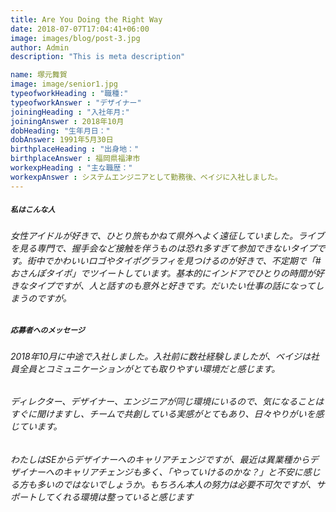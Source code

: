 ```yaml
---
title: Are You Doing the Right Way
date: 2018-07-07T17:04:41+06:00
image: images/blog/post-3.jpg
author: Admin
description: "This is meta description"

name: 塚元舞賀
image: image/senior1.jpg
typeofworkHeading : "職種:"
typeofworkAnswer : "デザイナー"
joiningHeading : "入社年月:"
joiningAnswer : 2018年10月
dobHeading: "生年月日："
dobAnswer: 1991年5月30日
birthplaceHeading : "出身地："
birthplaceAnswer : 福岡県福津市
workexpHeading : "主な職歴："
workexpAnswer : システムエンジニアとして勤務後、ベイジに入社しました。 
---
```


##### **`私はこんな人`**

###### 女性アイドルが好きで、ひとり旅もかねて県外へよく遠征していました。ライブを見る専門で、握手会など接触を伴うものは恐れ多すぎて参加できないタイプです。街中でかわいいロゴやタイポグラフィを見つけるのが好きで、不定期で「#おさんぽタイポ」でツイートしています。基本的にインドアでひとりの時間が好きなタイプですが、人と話すのも意外と好きです。だいたい仕事の話になってしまうのですが。

##### **`応募者へのメッセージ`**

###### 2018年10月に中途で入社しました。入社前に数社経験しましたが、ベイジは社員全員とコミュニケーションがとても取りやすい環境だと感じます。

###### ディレクター、デザイナー、エンジニアが同じ環境にいるので、気になることはすぐに聞けますし、チームで共創している実感がとてもあり、日々やりがいを感じています。

###### わたしはSEからデザイナーへのキャリアチェンジですが、最近は異業種からデザイナーへのキャリアチェンジも多く、「やっていけるのかな？」と不安に感じる方も多いのではないでしょうか。もちろん本人の努力は必要不可欠ですが、サポートしてくれる環境は整っていると感じます
&nbsp;